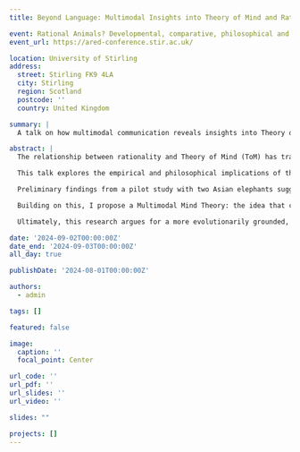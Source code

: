 ```yaml
---
title: Beyond Language: Multimodal Insights into Theory of Mind and Rationality Across Species

event: Rational Animals? Developmental, comparative, philosophical and methodological perspectives.
event_url: https://ared-conference.stir.ac.uk/

location: University of Stirling
address:
  street: Stirling FK9 4LA
  city: Stirling
  region: Scotland
  postcode: ''
  country: United Kingdom

summary: |
  A talk on how multimodal communication reveals insights into Theory of Mind and rationality across species, challenging language-centric assumptions.

abstract: |
  The relationship between rationality and Theory of Mind (ToM) has traditionally been linked to language and approached through unimodal paradigms, often emphasizing vocal communication. However, both human and animal communication systems are inherently multimodal, integrating signals across sensory channels. This shift toward multimodal approaches invites a re-evaluation of how ToM and rationality manifest across species.

  This talk explores the empirical and philosophical implications of this shift. I present two experimental protocols based on multimodal shift—the ability to adapt communication channels in response to environmental constraints—to assess both perception attribution and false-belief understanding in non-human animals. These tasks aim to test whether subjects infer others’ perceptual or belief states under noisy conditions, addressing the challenge of dual interpretation in behavioral data.

  Preliminary findings from a pilot study with two Asian elephants suggest evidence of perception attribution. Ongoing data collection involves eight additional elephants and sixteen capuchin monkeys.

  Building on this, I propose a Multimodal Mind Theory: the idea that cross-modal binding—not language—is central to the development of ToM and rationality. This theory challenges traditional views (e.g., Davidson, Bermúdez) that position language as a necessary condition for higher cognition. I illustrate the implications through two thought experiments, which highlight how multimodal integration supports meta-cognition, rational inference, and mental state attribution.

  Ultimately, this research argues for a more evolutionarily grounded, multimodally-informed understanding of cognition—one that bridges philosophical theory and empirical research across species.

date: '2024-09-02T00:00:00Z'
date_end: '2024-09-03T00:00:00Z'
all_day: true

publishDate: '2024-08-01T00:00:00Z'

authors:
  - admin

tags: []

featured: false

image:
  caption: ''
  focal_point: Center

url_code: ''
url_pdf: ''
url_slides: ''
url_video: ''

slides: ""

projects: []
---
```

